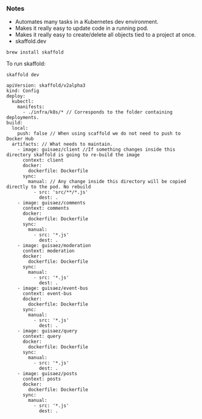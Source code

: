 ### Notes

* Automates many tasks in a Kubernetes dev environment.
* Makes it really easy to update code in a running pod.
* Makes it really easy to create/delete all objects tied to a project at once.
* skaffold.dev

```shell
brew install skaffold
```

To run skaffold:
```shell
skaffold dev
```

```shell
apiVersion: skaffold/v2alpha3
kind: Config
deploy: 
  kubectl:
    manifests:
      - ./infra/k8s/* // Corresponds to the folder containing deployments.
build:
  local:
    push: false // When using scaffold we do not need to push to Docker Hub
  artifacts: // What needs to maintain. 
    - image: guisaez/client //If something changes inside this directory skaffold is going to re-build the image
      context: client
      docker:
        dockerfile: Dockerfile
      sync:
        manual: // Any change inside this directory will be copied directly to the pod. No rebuild
          - src: 'src/**/*.js'
            dest: .
    - image: guisaez/comments
      context: comments
      docker:
        dockerfile: Dockerfile
      sync:
        manual:
          - src: '*.js'
            dest: .
    - image: guisaez/moderation
      context: moderation
      docker:
        dockerfile: Dockerfile
      sync:
        manual:
          - src: '*.js'
            dest: .
    - image: guisaez/event-bus
      context: event-bus
      docker:
        dockerfile: Dockerfile
      sync:
        manual:
          - src: '*.js'
            dest: .
    - image: guisaez/query
      context: query
      docker:
        dockerfile: Dockerfile
      sync:
        manual:
          - src: '*.js'
            dest: .
    - image: guisaez/posts
      context: posts
      docker:
        dockerfile: Dockerfile
      sync:
        manual:
          - src: '*.js'
            dest: .
```
